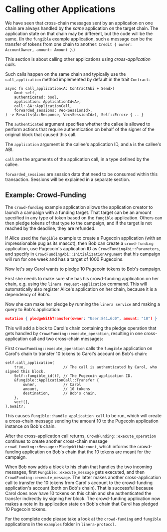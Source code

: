 # Calling other Applications

We have seen that cross-chain messages sent by an application on one chain are always
handled by the _same_ application on the target chain. The application state on that chain
may be different, but the code will be the same. (In the `fungible` example application,
such a message can be the transfer of tokens from one chain to another: `Credit { owner:
AccountOwner, amount: Amount }`.)

This section is about calling other applications using _cross-application calls_.

Such calls happen on the same chain and typically use the `call_application` method
implemented by default in the trait `Contract`:

```rust,ignore
async fn call_application<A: ContractAbi + Send>(
    &mut self,
    authenticated: bool,
    application: ApplicationId<A>,
    call: &A::ApplicationCall,
    forwarded_sessions: Vec<SessionId>,
) -> Result<(A::Response, Vec<SessionId>), Self::Error> { .. }
```

The `authenticated` argument specifies whether the callee is allowed to perform actions
that require authentication on behalf of the signer of the original block that caused this
call.

The `application` argument is the callee's application ID, and `A` is the callee's ABI.

`call` are the arguments of the application call, in a type defined by the callee.

`forwarded_sessions` are session data that need to be consumed within this transaction.
Sessions will be explained in a separate section.

## Example: Crowd-Funding

The `crowd-funding` example application allows the application creator to launch a
campaign with a funding target. That target can be an amount specified in any type of
token based on the `fungible` application. Others can then pledge tokens of that type
to the campaign, and if the target is not reached by the deadline, they are refunded.

If Alice used the `fungible` example to create a Pugecoin application (with an
impressionable pug as its mascot), then Bob can create a `crowd-funding` application,
use Pugecoin's application ID as `CrowdFundingAbi::Parameters`, and specify in
`CrowdFundingAbi::InitializationArgument` that his campaign will run for one week and
has a target of 1000 Pugecoins.

Now let's say Carol wants to pledge 10 Pugecoin tokens to Bob's campaign.

First she needs to make sure she has his crowd-funding application on her chain, e.g.
using the `linera request-application` command. This will automatically also register
Alice's application on her chain, because it is a dependency of Bob's.

Now she can make her pledge by running the `linera service` and making a query to Bob's
application:

```json
mutation { pledgeWithTransfer(owner: "User:841…6c0", amount: "10") }
```

This will add a block to Carol's chain containing the pledge operation that gets handled
by `CrowdFunding::execute_operation`, resulting in one cross-application call and two
cross-chain messages:

First `CrowdFunding::execute_operation` calls the `fungible` application on Carol's chain
to transfer 10 tokens to Carol's account on Bob's chain:

```rust,ignore
self.call_application(
    true,                 // The call is authenticated by Carol, who signed this block.
    Self::fungible_id()?, // The Pugecoin application ID.
    &fungible::ApplicationCall::Transfer {
        owner,            // Carol
        amount,           // 10 tokens
        destination,      // Bob's chain.
    },
    vec![],
).await?;
```

This causes `Fungible::handle_application_call` to be run, which will create a cross-chain
message sending the amount 10 to the Pugecoin application instance on Bob's chain.

After the cross-application call returns, `CrowdFunding::execute_operation` continues to
create another cross-chain message `crowd_funding::Message::PledgeWithAccount`, which
informs the crowd-funding application on Bob's chain that the 10 tokens are meant for
the campaign.

When Bob now adds a block to his chain that handles the two incoming messages,
first `Fungible::execute_message` gets executed, and then `CrowdFunding::execute_message`.
The latter makes another cross-application call to transfer the 10 tokens from Carol's
account to the crowd-funding application's account (both on Bob's chain). That is
successful because Carol does now have 10 tokens on this chain and she authenticated
the transfer indirectly by signing her block. The crowd-funding application now makes a
note in its application state on Bob's chain that Carol has pledged 10 Pugecoin tokens.

For the complete code please take a look at the `crowd-funding` and `fungible`
applications in the `examples` folder in `linera-protocol`.
